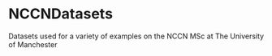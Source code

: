 # NCCNDatasets
Datasets used for a variety of examples on the NCCN MSc at The University of Manchester
